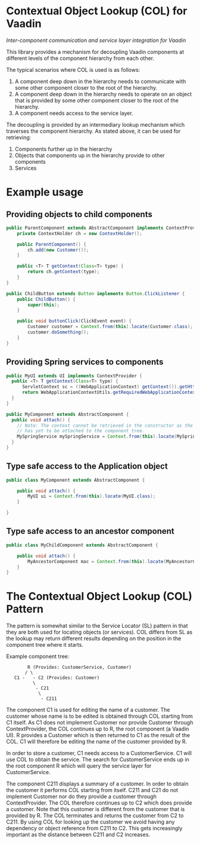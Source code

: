 # Contextual Object Lookup (COL) for Vaadin

*Inter-component communication and service layer integration for Vaadin*

This library provides a mechanism for decoupling Vaadin components at different
levels of the component hierarchy from each other.

The typical scenarios where COL is used is as follows:

 1. A component deep down in the hierarchy needs to communicate with some other
    component closer to the root of the hierarchy.
 2. A component deep down in the hierarchy needs to operate on an object that is
    provided by some other component closer to the root of the hierarchy.
 3. A component needs access to the service layer.

The decoupling is provided by an intermediary lookup mechanism which traverses
the component hierarchy. As stated above, it can be used for retrieving:

 1. Components further up in the hierarchy
 2. Objects that components up in the hierarchy provide to other components
 3. Services

# Example usage

## Providing objects to child components

```java
public ParentComponent extends AbstractComponent implements ContextProvider {
    private ContextHolder ch = new ContextHolder();

    public ParentComponent() {
        ch.add(new Customer());
    }

    public <T> T getContext(Class<T> type) {
        return ch.getContext(type);
    }
}

public ChildButton extends Button implements Button.ClickListener {
    public ChildButton() {
        super(this);
    }

    public void buttonClick(ClickEvent event) {
        Customer customer = Context.from(this).locate(Customer.class);
        customer.doSomething();
    }
}
```

## Providing Spring services to components

```java
public MyUI extends UI implements ContextProvider {
  public <T> T getContext(Class<T> type) {
      ServletContext sc = ((WebApplicationContext) getContext()).getHttpSession().getServletContext();
      return WebApplicationContextUtils.getRequiredWebApplicationContext(sc).getBean(type);
  }
}

public MyComponent extends AbstractComponent {
  public void attach() {
    // Note: The context cannot be retrieved in the constructor as the component
    // has yet to be attached to the component tree.
    MySpringService mySpringService = Context.from(this).locate(MySpringService.class);
  }
}
```

## Type safe access to the Application object

```java
public class MyComponent extends AbstractComponent {

    public void attach() {
        MyUI ui = Context.from(this).locate(MyUI.class);
    }

}
```

## Type safe access to an ancestor component

```java
public class MyChildComponent extends AbstractComponent {

    public void attach() {
        MyAncestorComponent mac = Context.from(this).locate(MyAncestorComponent.class);
    }
}
```

# The Contextual Object Lookup (COL) Pattern

The pattern is somewhat similar to the Service Locator (SL) pattern in that they
are both used for locating objects (or services). COL differs from SL as the
lookup may return different results depending on the position in the component
tree where it starts.

Example component tree:

```
        R (Provides: CustomerService, Customer)
       / \
   C1 -   - C2 (Provides: Customer)
          \
           - C21
            \
             - C211
```

The component C1 is used for editing the name of a customer. The customer whose
name is to be edited is obtained through COL starting from C1 itself. As C1 does
not implement Customer nor provide Customer through ContextProvider, the COL
continues up to R, the root component (a Vaadin UI). R provides a
Customer which is then returned to C1 as the result of the COL. C1 will
therefore be editing the name of the customer provided by R.

In order to store a customer, C1 needs access to a CustomerService. C1 will use
COL to obtain the service. The search for CustomerService ends up in the root
component R which will query the service layer for CustomerService.

The component C211 displays a summary of a customer. In order to obtain the
customer it performs COL starting from itself. C211 and C21 do not implement
Customer nor do they provide a customer through ContextProvider. The COL
therefore continues up to C2 which does provide a customer. Note that this
customer is different from the customer that is provided by R. The COL
terminates and returns the customer from C2 to C211. By using COL for looking up
the customer we avoid having any dependency or object reference from C211 to C2.
This gets increasingly important as the distance between C211 and C2
increases.
